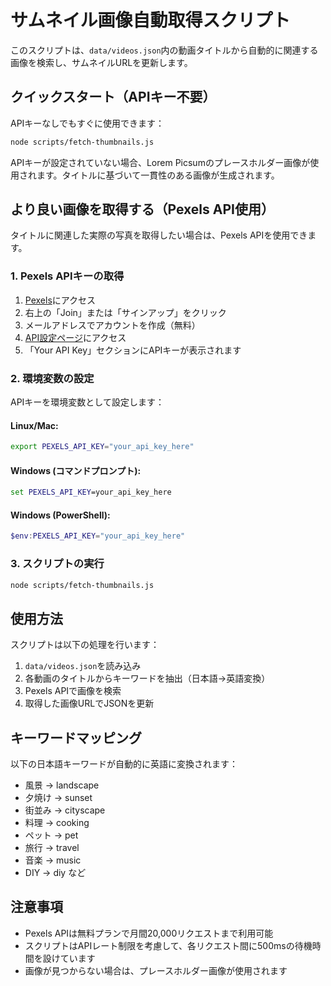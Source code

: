 # サムネイル画像自動取得スクリプト

このスクリプトは、`data/videos.json`内の動画タイトルから自動的に関連する画像を検索し、サムネイルURLを更新します。

## クイックスタート（APIキー不要）

APIキーなしでもすぐに使用できます：

```bash
node scripts/fetch-thumbnails.js
```

APIキーが設定されていない場合、Lorem Picsumのプレースホルダー画像が使用されます。タイトルに基づいて一貫性のある画像が生成されます。

## より良い画像を取得する（Pexels API使用）

タイトルに関連した実際の写真を取得したい場合は、Pexels APIを使用できます。

### 1. Pexels APIキーの取得

1. [Pexels](https://www.pexels.com/)にアクセス
2. 右上の「Join」または「サインアップ」をクリック
3. メールアドレスでアカウントを作成（無料）
4. [API設定ページ](https://www.pexels.com/api/)にアクセス
5. 「Your API Key」セクションにAPIキーが表示されます

### 2. 環境変数の設定

APIキーを環境変数として設定します：

#### Linux/Mac:
```bash
export PEXELS_API_KEY="your_api_key_here"
```

#### Windows (コマンドプロンプト):
```cmd
set PEXELS_API_KEY=your_api_key_here
```

#### Windows (PowerShell):
```powershell
$env:PEXELS_API_KEY="your_api_key_here"
```

### 3. スクリプトの実行

```bash
node scripts/fetch-thumbnails.js
```

## 使用方法

スクリプトは以下の処理を行います：

1. `data/videos.json`を読み込み
2. 各動画のタイトルからキーワードを抽出（日本語→英語変換）
3. Pexels APIで画像を検索
4. 取得した画像URLでJSONを更新

## キーワードマッピング

以下の日本語キーワードが自動的に英語に変換されます：

- 風景 → landscape
- 夕焼け → sunset
- 街並み → cityscape
- 料理 → cooking
- ペット → pet
- 旅行 → travel
- 音楽 → music
- DIY → diy
など

## 注意事項

- Pexels APIは無料プランで月間20,000リクエストまで利用可能
- スクリプトはAPIレート制限を考慮して、各リクエスト間に500msの待機時間を設けています
- 画像が見つからない場合は、プレースホルダー画像が使用されます
